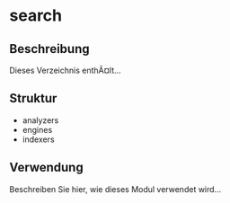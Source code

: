 ﻿# search

## Beschreibung
Dieses Verzeichnis enthÃ¤lt...

## Struktur
- analyzers
- engines
- indexers


## Verwendung
Beschreiben Sie hier, wie dieses Modul verwendet wird...
